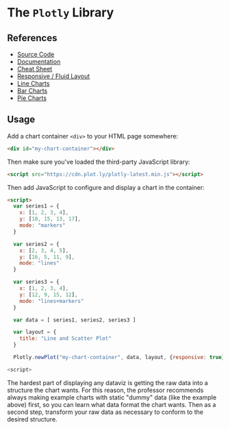 # The `Plotly` Library

## References

  + [Source Code](https://github.com/plotly/plotly.js/)
  + [Documentation](https://plot.ly/javascript/)
  + [Cheat Sheet](https://images.plot.ly/plotly-documentation/images/plotly_js_cheat_sheet.pdf)
  + [Responsive / Fluid Layout](https://plot.ly/javascript/responsive-fluid-layout/)
  + [Line Charts](https://plot.ly/javascript/line-charts/)
  + [Bar Charts](https://plot.ly/javascript/bar-charts/)
  + [Pie Charts](https://plot.ly/javascript/pie-charts/)

## Usage

Add a chart container `<div>` to your HTML page somewhere:

```html
<div id="my-chart-container"></div>
```

Then make sure you've loaded the third-party JavaScript library:

```html
<script src="https://cdn.plot.ly/plotly-latest.min.js"></script>
```

Then add JavaScript to configure and display a chart in the container:

```html
<script>
  var series1 = {
    x: [1, 2, 3, 4],
    y: [10, 15, 13, 17],
    mode: "markers"
  }

  var series2 = {
    x: [2, 3, 4, 5],
    y: [16, 5, 11, 9],
    mode: "lines"
  }

  var series3 = {
    x: [1, 2, 3, 4],
    y: [12, 9, 15, 12],
    mode: "lines+markers"
  }

  var data = [ series1, series2, series3 ]

  var layout = {
    title: "Line and Scatter Plot"
  }

  Plotly.newPlot("my-chart-container", data, layout, {responsive: true})

<script>
```

The hardest part of displaying any dataviz is getting the raw data into a structure the chart wants. For this reason, the professor recommends always making example charts with static "dummy" data (like the example above) first, so you can learn what data format the chart wants. Then as a second step, transform your raw data as necessary to conform to the desired structure.
